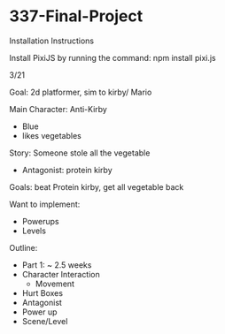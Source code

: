 # 337-Final-Project

Installation Instructions

Install PixiJS by running the command:
npm install pixi.js

3/21 

Goal: 2d platformer, sim to kirby/ Mario

Main Character: Anti-Kirby
- Blue
- likes vegetables

Story: Someone stole all the vegetable
- Antagonist: protein kirby 

Goals: beat Protein kirby, get all vegetable back 

Want to implement: 
- Powerups
- Levels


Outline: 
- Part 1: ~ 2.5 weeks 
- Character Interaction 
	- Movement
- Hurt Boxes 
- Antagonist 
- Power up 
- Scene/Level
